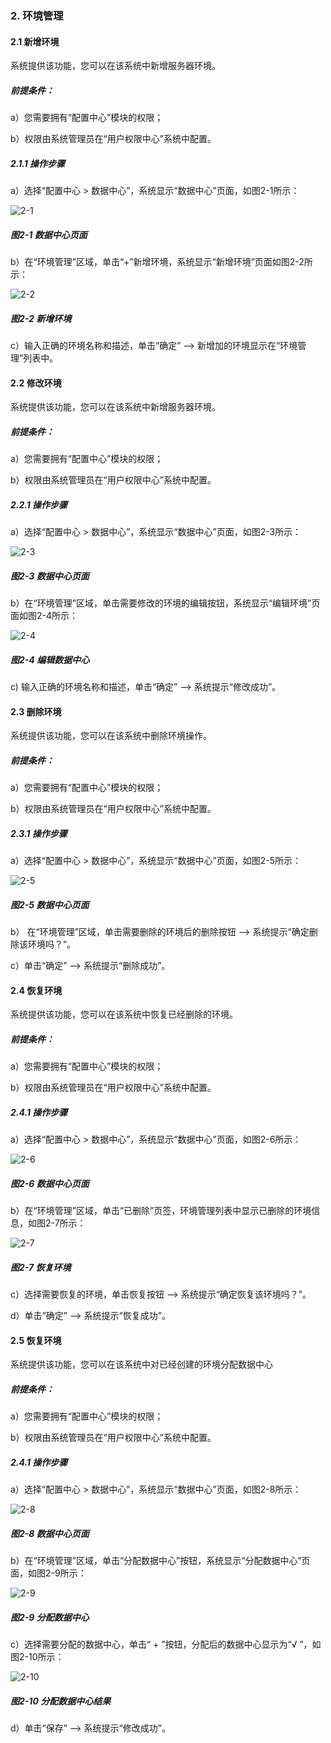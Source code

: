 ### 2. 环境管理

#### 2.1 新增环境

系统提供该功能，您可以在该系统中新增服务器环境。

##### 前提条件：

a）您需要拥有“配置中心”模块的权限；

b）权限由系统管理员在“用户权限中心”系统中配置。

##### 2.1.1 操作步骤

a）选择“配置中心 > 数据中心”，系统显示“数据中心”页面，如图2-1所示：

![2-1](https://www.feisuanyz.com/fsimage/zc-image/2-10_img.png)

##### 图2-1 数据中心页面

b）在“环境管理”区域，单击“+”新增环境，系统显示“新增环境”页面如图2-2所示：

![2-2](https://www.feisuanyz.com/fsimage/zc-image/cz_2.2.2-1_img.png)

##### 图2-2 新增环境

c）输入正确的环境名称和描述，单击“确定” --> 新增加的环境显示在“环境管理”列表中。

#### 2.2 修改环境

系统提供该功能，您可以在该系统中新增服务器环境。

##### 前提条件：

a）您需要拥有“配置中心”模块的权限；

b）权限由系统管理员在“用户权限中心”系统中配置。

##### 2.2.1 操作步骤

a）选择“配置中心 > 数据中心”，系统显示“数据中心”页面，如图2-3所示：

![2-3](https://www.feisuanyz.com/fsimage/zc-image/2-10_img.png)

##### 图2-3 数据中心页面

b）在“环境管理”区域，单击需要修改的环境的编辑按钮，系统显示“编辑环境”页面如图2-4所示：

![2-4](https://www.feisuanyz.com/fsimage/zc-image/2-11_img.png)

##### 图2-4 编辑数据中心

c) 输入正确的环境名称和描述，单击“确定” --> 系统提示“修改成功”。

#### 2.3 删除环境

系统提供该功能，您可以在该系统中删除环境操作。

##### 前提条件：

a）您需要拥有“配置中心”模块的权限；

b）权限由系统管理员在“用户权限中心”系统中配置。

##### 2.3.1 操作步骤

a）选择“配置中心 > 数据中心”，系统显示“数据中心”页面，如图2-5所示：

![2-5](https://www.feisuanyz.com/fsimage/zc-image/2-12_img.png)

##### 图2-5 数据中心页面

b） 在“环境管理”区域，单击需要删除的环境后的删除按钮 --> 系统提示“确定删除该环境吗？”。

c）单击“确定” --> 系统提示“删除成功”。

#### 2.4 恢复环境

系统提供该功能，您可以在该系统中恢复已经删除的环境。

##### 前提条件：

a）您需要拥有“配置中心”模块的权限；

b）权限由系统管理员在“用户权限中心”系统中配置。

##### 2.4.1 操作步骤

a）选择“配置中心 > 数据中心”，系统显示“数据中心”页面，如图2-6所示：

![2-6](https://www.feisuanyz.com/fsimage/zc-image/2-13_img.png)

##### 图2-6 数据中心页面

b）在“环境管理”区域，单击“已删除”页签，环境管理列表中显示已删除的环境信息，如图2-7所示：

![2-7](https://www.feisuanyz.com/fsimage/zc-image/2-14_img.png)

##### 图2-7 恢复环境

c）选择需要恢复的环境，单击恢复按钮 --> 系统提示“确定恢复该环境吗？”。

d）单击“确定” --> 系统提示“恢复成功”。

#### 2.5 恢复环境

系统提供该功能，您可以在该系统中对已经创建的环境分配数据中心

##### 前提条件：

a）您需要拥有“配置中心”模块的权限；

b）权限由系统管理员在“用户权限中心”系统中配置。

##### 2.4.1 操作步骤

a）选择“配置中心 > 数据中心”，系统显示“数据中心”页面，如图2-8所示：

![2-8](https://www.feisuanyz.com/fsimage/zc-image/2-15_img.png)

##### 图2-8 数据中心页面

b）在“环境管理”区域，单击“分配数据中心”按钮，系统显示“分配数据中心”页面，如图2-9所示：

![2-9](https://www.feisuanyz.com/fsimage/zc-image/2-16_img.png)

##### 图2-9 分配数据中心

c）选择需要分配的数据中心，单击“ + ”按钮，分配后的数据中心显示为“√ ”，如图2-10所示：

![2-10](https://www.feisuanyz.com/fsimage/zc-image/2-17_img.png)

##### 图2-10 分配数据中心结果

d）单击“保存” --> 系统提示“修改成功”。
